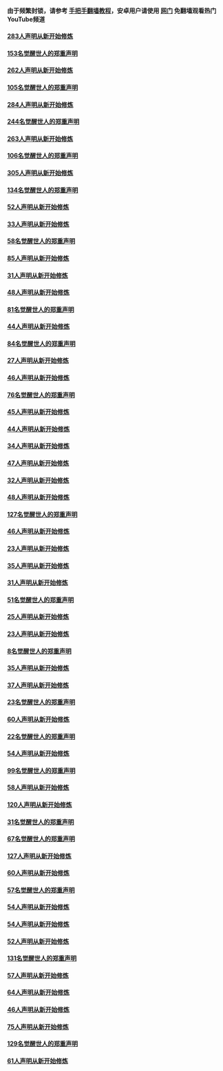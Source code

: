 #### 由于频繁封锁，请参考 [手把手翻墙教程](https://github.com/gfw-breaker/guides/wiki/)，安卓用户请使用 [网门](https://github.com/gfw-breaker/nogfw/blob/master/dl.md?t=04190401) 免翻墙观看热门YouTube频道 

#### [283人声明从新开始修炼](../pages/91/423296.md?t=04190401) 

#### [153名觉醒世人的郑重声明](../pages/91/423295.md?t=04190401) 

#### [262人声明从新开始修炼](../pages/91/423004.md?t=04190401) 

#### [105名觉醒世人的郑重声明](../pages/91/423003.md?t=04190401) 

#### [284人声明从新开始修炼](../pages/91/422707.md?t=04190401) 

#### [244名觉醒世人的郑重声明](../pages/91/422706.md?t=04190401) 

#### [263人声明从新开始修炼](../pages/91/422553.md?t=04190401) 

#### [106名觉醒世人的郑重声明](../pages/91/422552.md?t=04190401) 

#### [305人声明从新开始修炼](../pages/91/422153.md?t=04190401) 

#### [134名觉醒世人的郑重声明](../pages/91/422152.md?t=04190401) 

#### [52人声明从新开始修炼](../pages/91/421846.md?t=04190401) 

#### [33人声明从新开始修炼](../pages/91/421804.md?t=04190401) 

#### [58名觉醒世人的郑重声明](../pages/91/421845.md?t=04190401) 

#### [85人声明从新开始修炼](../pages/91/421769.md?t=04190401) 

#### [31人声明从新开始修炼](../pages/91/421763.md?t=04190401) 

#### [48人声明从新开始修炼](../pages/91/421605.md?t=04190401) 

#### [81名觉醒世人的郑重声明](../pages/91/421656.md?t=04190401) 

#### [44人声明从新开始修炼](../pages/91/421544.md?t=04190401) 

#### [84名觉醒世人的郑重声明](../pages/91/421543.md?t=04190401) 

#### [27人声明从新开始修炼](../pages/91/421465.md?t=04190401) 

#### [46人声明从新开始修炼](../pages/91/421454.md?t=04190401) 

#### [76名觉醒世人的郑重声明](../pages/91/421453.md?t=04190401) 

#### [45人声明从新开始修炼](../pages/91/421452.md?t=04190401) 

#### [44人声明从新开始修炼](../pages/91/421422.md?t=04190401) 

#### [34人声明从新开始修炼](../pages/91/421322.md?t=04190401) 

#### [47人声明从新开始修炼](../pages/91/421264.md?t=04190401) 

#### [32人声明从新开始修炼](../pages/91/421225.md?t=04190401) 

#### [48人声明从新开始修炼](../pages/91/421202.md?t=04190401) 

#### [127名觉醒世人的郑重声明](../pages/91/421224.md?t=04190401) 

#### [46人声明从新开始修炼](../pages/91/421203.md?t=04190401) 

#### [23人声明从新开始修炼](../pages/91/421138.md?t=04190401) 

#### [35人声明从新开始修炼](../pages/91/421122.md?t=04190401) 

#### [31人声明从新开始修炼](../pages/91/421081.md?t=04190401) 

#### [51名觉醒世人的郑重声明](../pages/91/421080.md?t=04190401) 

#### [25人声明从新开始修炼](../pages/91/421020.md?t=04190401) 

#### [23人声明从新开始修炼](../pages/91/420884.md?t=04190401) 

#### [8名觉醒世人的郑重声明](../pages/91/420883.md?t=04190401) 

#### [35人声明从新开始修炼](../pages/91/420809.md?t=04190401) 

#### [37人声明从新开始修炼](../pages/91/420766.md?t=04190401) 

#### [23名觉醒世人的郑重声明](../pages/91/420765.md?t=04190401) 

#### [60人声明从新开始修炼](../pages/91/420727.md?t=04190401) 

#### [22名觉醒世人的郑重声明](../pages/91/420726.md?t=04190401) 

#### [54人声明从新开始修炼](../pages/91/420529.md?t=04190401) 

#### [99名觉醒世人的郑重声明](../pages/91/420528.md?t=04190401) 

#### [58人声明从新开始修炼](../pages/91/420198.md?t=04190401) 

#### [120人声明从新开始修炼](../pages/91/420141.md?t=04190401) 

#### [31名觉醒世人的郑重声明](../pages/91/420197.md?t=04190401) 

#### [67名觉醒世人的郑重声明](../pages/91/420140.md?t=04190401) 

#### [127人声明从新开始修炼](../pages/91/420082.md?t=04190401) 

#### [60人声明从新开始修炼](../pages/91/420081.md?t=04190401) 

#### [57名觉醒世人的郑重声明](../pages/91/420080.md?t=04190401) 

#### [54人声明从新开始修炼](../pages/91/419533.md?t=04190401) 

#### [54人声明从新开始修炼](../pages/91/419532.md?t=04190401) 

#### [52人声明从新开始修炼](../pages/91/419531.md?t=04190401) 

#### [131名觉醒世人的郑重声明](../pages/91/419530.md?t=04190401) 

#### [57人声明从新开始修炼](../pages/91/419430.md?t=04190401) 

#### [64人声明从新开始修炼](../pages/91/419429.md?t=04190401) 

#### [46人声明从新开始修炼](../pages/91/419428.md?t=04190401) 

#### [75人声明从新开始修炼](../pages/91/419427.md?t=04190401) 

#### [129名觉醒世人的郑重声明](../pages/91/419426.md?t=04190401) 

#### [61人声明从新开始修炼](../pages/91/419198.md?t=04190401) 

